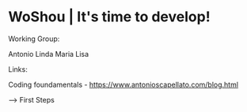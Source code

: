 # WoShou | It's time to develop!

Working Group: 

Antonio
Linda
Maria
Lisa

Links:

Coding foundamentals - https://www.antonioscapellato.com/blog.html

--> First Steps

